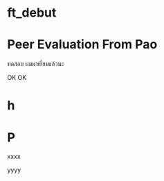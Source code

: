 # ft_debut


# Peer Evaluation From Pao
ทดสอบ ผมมาเยี่ยมแล้วนะ

OK OK

<h1>h</h1>

# P


xxxx


yyyy
